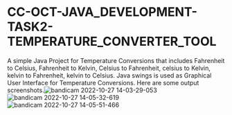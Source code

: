 # CC-OCT-JAVA_DEVELOPMENT-TASK2-TEMPERATURE_CONVERTER_TOOL
A simple Java Project for Temperature Conversions that includes Fahrenheit to Celsius, Fahrenheit to Kelvin, Celsius to Fahrenheit, celsius to Kelvin, kelvin to Fahrenheit, kelvin to Celsius.
Java swings is used as Graphical User Interface for Temperature Conversions.
Here are some output screenshots.![bandicam 2022-10-27 14-03-29-053](https://user-images.githubusercontent.com/111173941/198234405-a1ec8137-20a2-45a6-b4b9-366f853fba76.jpg)
![bandicam 2022-10-27 14-05-32-619](https://user-images.githubusercontent.com/111173941/198234477-eceeffc1-83fb-4645-9028-e095c79243ae.jpg)
![bandicam 2022-10-27 14-05-51-466](https://user-images.githubusercontent.com/111173941/198234489-1187a3dc-96b7-416d-9619-3c8935b30c2b.jpg)
